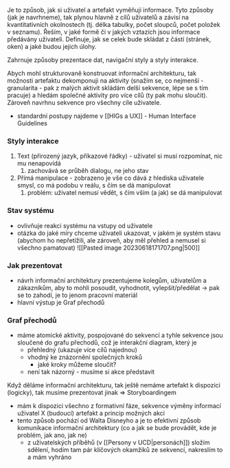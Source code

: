 Je to způsob, jak si uživatel a artefakt vyměňují informace. Tyto způsoby (jak je navrhneme), tak plynou hlavně z cílů uživatelů a závisí na kvantitativních okolnostech (tj. délka tabulky, počet sloupců, počet položek v seznamu). Řeším, v jaké formě či v jakých vztazích jsou informace předávány uživateli. Definuje, jak se celek bude skládat z částí (stránek, oken) a jaké budou jejich úlohy.

Zahrnuje způsoby prezentace dat, navigační styly a styly interakce.

Abych mohl strukturovaně konstruovat informační architekturu, tak možnosti artefaktu dekomponuji na aktivity (snažím se, co nejmenší - granularita - pak z malých aktivit skládám delší sekvence, lépe se s tím pracuje) a hledám společné aktivity pro více cílů (ty pak mohu sloučit). Zároveň navrhnu sekvence pro všechny cíle uživatele.
- standardní postupy najdeme v [[HIGs a UX]] - Human Interface Guidelines

### Styly interakce
1) Text (přirozený jazyk, příkazové řádky) - uživatel si musí rozpomínat, nic mu nenapovídá
	1) zachovává se průběh dialogu, ne jeho stav
2) Přímá manipulace - zobrazeno je vše co dává z hlediska uživatele smysl, co má podobu v reálu, s čím se dá manipulovat
	1) problém: uživatel nemusí vědět, s čím vším (a jak) se dá manipulovat

### Stav systému
- ovlivňuje reakci systému na vstupy od uživatele
- otázka do jaké míry chceme uživateli ukazovat, v jakém je systém stavu (abychom ho nepřetížili, ale zároveň, aby měl přehled a nemusel si všechno pamatovat)
![[Pasted image 20230618171707.png|500]]

### Jak prezentovat
- návrh informační architektury prezentujeme kolegům, uživatelům a zákazníkům, aby to mohli posoudit, vyhodnotit, vylepšit/předělat -> pak se to zahodí, je to jenom pracovní materiál
- hlavní výstup je Graf přechodů

### Graf přechodů
- máme atomické aktivity, pospojované do sekvencí a tyhle sekvence jsou sloučené do grafu přechodů, což je interakční diagram, který je
	- přehledný (ukazuje více cílů najednou)
	- vhodný ke znázornění společných kroků
		- jaké kroky můžeme sloučit?
	- není tak názorný - musíme si akce představit

Když děláme informační architekturu, tak ještě nemáme artefakt k dispozici (logicky), tak musíme prezentovat jinak => Storyboardingem
- mám k dispozici všechno z formativní fáze, sekvence výměny informací uživatel X (budoucí) artefakt a princip možných akcí
- tento způsob pochází od Walta Disneyho a je to efektivní způsob komunikace informační architektury (co a jak se bude provádět, kde je problém, jak ano, jak ne)
	- z uživatelských příběhů (v [[Persony v UCD|personách]]) složím sdělení, hodím tam pár klíčových okamžiků ze sekvencí, nakreslím to a mám vyhráno